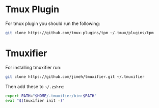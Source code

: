 # Tmux Plugin
For tmux plugin you should run the following:
```bash
git clone https://github.com/tmux-plugins/tpm ~/.tmux/plugins/tpm
```

# Tmuxifier
For installing tmuxifier run:

```bash
git clone https://github.com/jimeh/tmuxifier.git ~/.tmuxifier
```

Then add these to `~/.zshrc`:

```bash
export PATH="$HOME/.tmuxifier/bin:$PATH"
eval "$(tmuxifier init -)"
```

